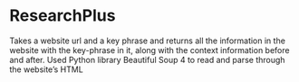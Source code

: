 # ResearchPlus
Takes a website url and a key phrase and returns all the information in the website with the key-phrase in it, 
along with the context information before and after.
Used Python library Beautiful Soup 4 to read and parse through the website’s HTML

